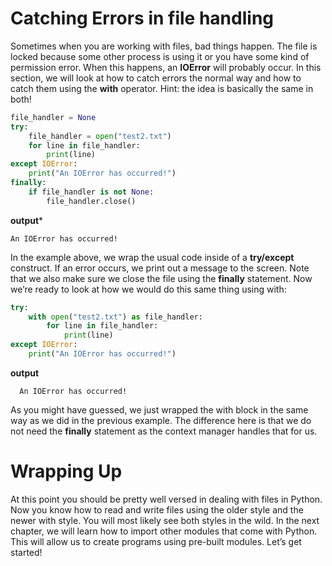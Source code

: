 # Catching Errors in file handling

Sometimes when you are working with files, bad things happen. The file is locked because some other process is using it or you have some kind of permission error. When this happens, an **IOError** will probably occur. In this section, we will look at how to catch errors the normal way and how to catch them using the **with** operator. Hint: the idea is basically the same in both!

```python
file_handler = None
try:
    file_handler = open("test2.txt")
    for line in file_handler:
        print(line)
except IOError:
    print("An IOError has occurred!")
finally:
    if file_handler is not None:
        file_handler.close()
```
**output***
```
An IOError has occurred!
```
In the example above, we wrap the usual code inside of a **try/except** construct. If an error occurs, we print out a message to the screen. Note that we also make sure we close the file using the **finally** statement. Now we’re ready to look at how we would do this same thing using with:

```python
try:
    with open("test2.txt") as file_handler:
        for line in file_handler:
            print(line)
except IOError:
    print("An IOError has occurred!")
 ```
 **output**
 ```
   An IOError has occurred!
```
As you might have guessed, we just wrapped the with block in the same way as we did in the previous example. The difference here is that we do not need the **finally** statement as the context manager handles that for us.

# Wrapping Up
At this point you should be pretty well versed in dealing with files in Python. Now you know how to read and write files using the older style and the newer with style. You will most likely see both styles in the wild. In the next chapter, we will learn how to import other modules that come with Python. This will allow us to create programs using pre-built modules. Let’s get started!

